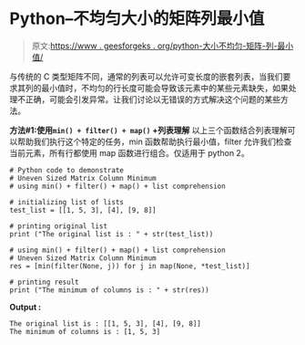 # Python–不均匀大小的矩阵列最小值

> 原文:[https://www . geesforgeks . org/python-大小不均匀-矩阵-列-最小值/](https://www.geeksforgeeks.org/python-uneven-sized-matrix-column-minimum/)

与传统的 C 类型矩阵不同，通常的列表可以允许可变长度的嵌套列表，当我们要求其列的最小值时，不均匀的行长度可能会导致该元素中的某些元素缺失，如果处理不正确，可能会引发异常。让我们讨论以无错误的方式解决这个问题的某些方法。

**方法#1:使用`min() + filter() + map()` +列表理解**
以上三个函数结合列表理解可以帮助我们执行这个特定的任务，min 函数帮助执行最小值，filter 允许我们检查当前元素，所有行都使用 map 函数进行组合。仅适用于 python 2。

```
# Python code to demonstrate 
# Uneven Sized Matrix Column Minimum
# using min() + filter() + map() + list comprehension

# initializing list of lists
test_list = [[1, 5, 3], [4], [9, 8]]

# printing original list 
print ("The original list is : " + str(test_list))

# using min() + filter() + map() + list comprehension
# Uneven Sized Matrix Column Minimum
res = [min(filter(None, j)) for j in map(None, *test_list)]

# printing result
print ("The minimum of columns is : " + str(res))
```

**Output :**

```
The original list is : [[1, 5, 3], [4], [9, 8]]
The minimum of columns is : [1, 5, 3]

```